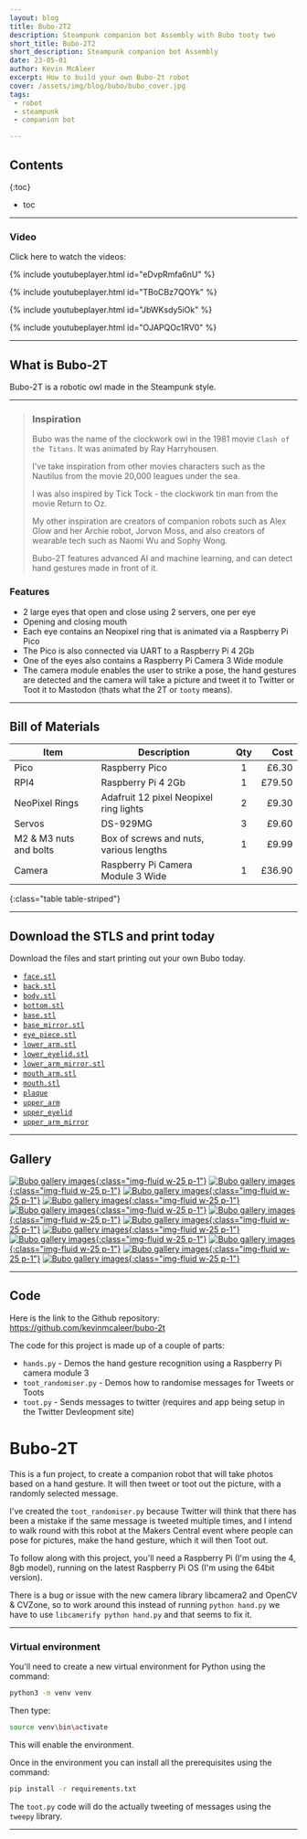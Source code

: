 ```yaml
---
layout: blog
title: Bubo-2T2
description: Steampunk companion bot Assembly with Bubo tooty two
short_title: Bubo-2T2
short_description: Steampunk companion bot Assembly
date: 23-05-01
author: Kevin McAleer
excerpt: How to build your own Bubo-2t robot
cover: /assets/img/blog/bubo/bubo_cover.jpg
tags: 
 - robot
 - steampunk
 - companion bot

---
```


## Contents

{:toc}
* toc

---

### Video

Click here to watch the videos:

{% include youtubeplayer.html id="eDvpRmfa6nU" %}

{% include youtubeplayer.html id="TBoCBz7QOYk" %}

{% include youtubeplayer.html id="JbWKsdy5iOk" %}

{% include youtubeplayer.html id="OJAPQOc1RV0" %}

---

## What is Bubo-2T

Bubo-2T is a robotic owl made in the Steampunk style.

---

> ### Inspiration
>
> Bubo was the name of the clockwork owl in the 1981 movie `Clash of the Titans`. It was animated by Ray Harryhousen.
>
> I've take inspiration from other movies characters such as the Nautilus from the movie 20,000 leagues under the sea.
>
> I was also inspired by Tick Tock - the clockwork tin man from the movie Return to Oz.
>
> My other inspiration are creators of companion robots such as Alex Glow and her Archie robot, Jorvon Moss, and also creators of wearable tech such as Naomi Wu and Sophy Wong.
>
> Bubo-2T features advanced AI and machine learning, and can detect hand gestures made in front of it.

### Features

* 2 large eyes that open and close using 2 servers, one per eye
* Opening and closing mouth
* Each eye contains an Neopixel ring that is animated via a Raspberry Pi Pico
* The Pico is also connected via UART to a Raspberry Pi 4 2Gb
* One of the eyes also contains a Raspberry Pi Camera 3 Wide module
* The camera module enables the user to strike a pose, the hand gestures are detected and the camera will take a picture and tweet it to Twitter or Toot it to Mastodon (thats what the 2T or `tooty` means).

---

## Bill of Materials

Item                   | Description                             | Qty |   Cost
-----------------------|-----------------------------------------|:---:|------:
Pico                   | Raspberry Pico                          |  1  |  £6.30
RPI4                   | Raspberry Pi 4 2Gb                      |  1  | £79.50
NeoPixel Rings         | Adafruit 12 pixel Neopixel ring lights  |  2  |  £9.30
Servos                 | DS-929MG                                |  3  |  £9.60
M2 & M3 nuts and bolts | Box of screws and nuts, various lengths |  1  |  £9.99
Camera                 | Raspberry Pi Camera Module 3 Wide       |  1  | £36.90
{:class="table table-striped"}

---

## Download the STLS and print today

Download the files and start printing out your own Bubo today.

* [`face.stl`](/assets/stl/bubo/face.stl)
* [`back.stl`](/assets/stl/bubo/back.stl)
* [`body.stl`](/assets/stl/bubo/body.stl)
* [`bottom.stl`](/assets/stl/bubo/bottom.stl)
* [`base.stl`](/assets/stl/bubo/base.stl)
* [`base_mirror.stl`](/assets/stl/bubo/base_mirror.stl)
* [`eye_piece.stl`](/assets/stl/bubo/eye_piece.stl)
* [`lower_arm.stl`](/assets/stl/bubo/lower_arm.stl)
* [`lower_eyelid.stl`](/assets/stl/bubo/lower_eyelid.stl)
* [`lower_arm_mirror.stl`](/assets/stl/bubo/lower_arm_mirror.stl)
* [`mouth_arm.stl`](/assets/stl/bubo/mouth_arm.stl)
* [`mouth.stl`](/assets/stl/bubo/mouth.stl)
* [`plaque`](/assets/stl/bubo/plaque.stl)
* [`upper_arm`](/assets/stl/bubo/upper_arm.stl)
* [`upper_eyelid`](/assets/stl/bubo/upper_eyelid.stl)
* [`upper_arm_mirror`](/assets/stl/bubo/upper_arm_mirror.stl)

---

## Gallery

[![Bubo gallery images](/assets/img/blog/bubo/bubo01.jpg){:class="img-fluid w-25 p-1"}](/assets/img/blog/bubo/bubo01.jpg)
[![Bubo gallery images](/assets/img/blog/bubo/bubo02.jpg){:class="img-fluid w-25 p-1"}](/assets/img/blog/bubo/bubo02.jpg)
[![Bubo gallery images](/assets/img/blog/bubo/bubo03.jpg){:class="img-fluid w-25 p-1"}](/assets/img/blog/bubo/bubo03.jpg)
[![Bubo gallery images](/assets/img/blog/bubo/bubo04.jpg){:class="img-fluid w-25 p-1"}](/assets/img/blog/bubo/bubo04.jpg)
[![Bubo gallery images](/assets/img/blog/bubo/bubo05.jpg){:class="img-fluid w-25 p-1"}](/assets/img/blog/bubo/bubo05.jpg)
[![Bubo gallery images](/assets/img/blog/bubo/bubo06.jpg){:class="img-fluid w-25 p-1"}](/assets/img/blog/bubo/bubo06.jpg)
[![Bubo gallery images](/assets/img/blog/bubo/bubo07.jpg){:class="img-fluid w-25 p-1"}](/assets/img/blog/bubo/bubo07.jpg)
[![Bubo gallery images](/assets/img/blog/bubo/bubo08.jpg){:class="img-fluid w-25 p-1"}](/assets/img/blog/bubo/bubo08.jpg)
[![Bubo gallery images](/assets/img/blog/bubo/bubo09.jpg){:class="img-fluid w-25 p-1"}](/assets/img/blog/bubo/bubo09.jpg)
[![Bubo gallery images](/assets/img/blog/bubo/bubo10.jpg){:class="img-fluid w-25 p-1"}](/assets/img/blog/bubo/bubo10.jpg)
[![Bubo gallery images](/assets/img/blog/bubo/bubo11.jpg){:class="img-fluid w-25 p-1"}](/assets/img/blog/bubo/bubo11.jpg)
[![Bubo gallery images](/assets/img/blog/bubo/bubo12.jpg){:class="img-fluid w-25 p-1"}](/assets/img/blog/bubo/bubo12.jpg)

---

## Code

Here is the link to the Github repository: <https://github.com/kevinmcaleer/bubo-2t>

The code for this project is made up of a couple of parts:

* `hands.py` - Demos the hand gesture recognition using a Raspberry Pi camera module 3
* `toot_randomiser.py` - Demos how to randomise messages for Tweets or Toots
* `toot.py` - Sends messages to twitter (requires and app being setup in the Twitter Devleopment site)

# Bubo-2T

This is a fun project, to create a companion robot that will take photos based on a hand gesture. It will then tweet or toot out the picture, with a randomly selected message. 

I've created the `toot_randomiser.py` because Twitter will think that there has been a mistake if the same message is tweeted multiple times, and I intend to walk round with this robot at the Makers Central event where people can pose for pictures, make the hand gesture, which it will then Toot out.  

To follow along with this project, you'll need a Raspberry Pi (I'm using the 4, 8gb model), running on the latest Raspberry Pi OS (I'm using the 64bit version).

There is a bug or issue with the new camera library libcamera2 and OpenCV & CVZone, so to work around this instead of running `python hand.py` we have to use `libcamerify python hand.py` and that seems to fix it.

---

### Virtual environment

You'll need to create a new virtual environment for Python using the command:

```bash
python3 -m venv venv
```

Then type:

```bash
source venv\bin\activate
```

This will enable the environment. 

Once in the environment you can install all the prerequisites using the command:

```bash
pip install -r requirements.txt
```

The `toot.py` code will do the actually tweeting of messages using the `tweepy` library.

---
